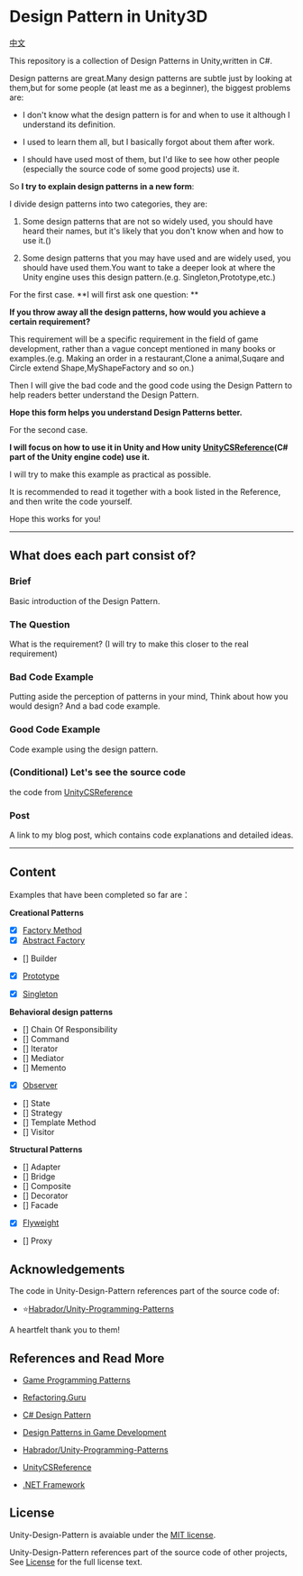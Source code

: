 # Design Pattern in Unity3D

[中文](README.md)

This repository is a collection of Design Patterns in Unity,written in C#.

Design patterns are great.Many design patterns are subtle just by looking at them,but for some people (at least me as a beginner), the biggest problems are:


- I don't know what the design pattern is for and when to use it although I understand its definition.

- I used to learn them all, but I basically forgot about them after work.

- I should have used most of them, but I'd like to see how other people (especially the source code of some good projects) use it.

So **I try to explain design patterns in a new form**:

I divide design patterns into two categories, they are:

1. Some design patterns that are not so widely used, you should have heard their names, but it's likely that you don't know when and how to use it.()

2. Some design patterns that you may have used and are widely used, you should have used them.You want to take a deeper look at where the Unity engine uses this design pattern.(e.g. Singleton,Prototype,etc.)


For the first case.
**I will first ask one question: **

**If you throw away all the design patterns, how would you achieve a certain requirement?**


This requirement will be a specific requirement in the field of game development, rather than a vague concept mentioned in many books or examples.(e.g. Making an order in a restaurant,Clone a animal,Suqare and Circle extend Shape,MyShapeFactory and so on.)

Then I will give the bad code and the good code using the Design Pattern to help readers better understand the Design Pattern.

**Hope this form helps you understand Design Patterns better.**

For the second case.

**I will focus on how to use it in Unity and How unity [UnityCSReference](https://github.com/Unity-Technologies/UnityCsReference)(C# part of the Unity engine code) use it.**


I will try to make this example as practical as possible.

It is recommended to read it together with a book listed in the Reference, and then write the code yourself.

Hope this works for you!

---

## What does each part consist of?

### Brief

Basic introduction of the Design Pattern.

### The Question

What is the requirement? (I will try to make this closer to the real requirement)

### Bad Code Example

Putting aside the perception of patterns in your mind, Think about how you would design?
And a bad code example.

### Good Code Example

Code example using the design pattern.

### (Conditional) Let's see the source code

the code from [UnityCSReference](https://github.com/Unity-Technologies/UnityCsReference)

### Post

A link to my blog post, which contains code explanations and detailed ideas.

---
## Content

Examples that have been completed so far are：


**Creational Patterns**
- [x] [Factory Method](./Assets/CreationalPatterns/FactoryMethod/README.md)
- [x] [Abstract Factory](./Assets/CreationalPatterns/AbstractFactory/README.md)
- [] Builder
- [x] [Prototype](./Assets/CreationalPatterns/Prototype/README.md)
- [x] [Singleton](./Assets/CreationalPatterns/Singleton/README.md)


**Behavioral design patterns**
- [] Chain Of Responsibility
- [] Command
- [] Iterator
- [] Mediator
- [] Memento
- [x] [Observer](./Assets/BehavioralPattern/Observer/README.md)
- [] State
- [] Strategy
- [] Template Method
- [] Visitor

**Structural Patterns**
- [] Adapter
- [] Bridge
- [] Composite
- [] Decorator
- [] Facade
- [x] [Flyweight](./Assets/StructuralPattern/Flyweight/README.md)
- [] Proxy

## Acknowledgements

The code in Unity-Design-Pattern references part of the source code of:
- ⭐[Habrador/Unity-Programming-Patterns](https://github.com/Habrador/Unity-Programming-Patterns)

A heartfelt thank you to them!

## References and Read More

- [Game Programming Patterns](http://gameprogrammingpatterns.com/)

- [Refactoring.Guru](https://refactoringguru.cn/)

- [C# Design Pattern](https://book.douban.com/subject/30131470/)

- [Design Patterns in Game Development](https://book.douban.com/subject/26952185/)

- [Habrador/Unity-Programming-Patterns](https://github.com/Habrador/Unity-Programming-Patterns)

- [UnityCSReference](https://github.com/Unity-Technologies/UnityCsReference)

- [.NET Framework](https://referencesource.microsoft.com/)
## License

Unity-Design-Pattern is avaiable under the [MIT license](https://opensource.org/licenses/MIT).

Unity-Design-Pattern references part of the source code of other projects, See [License](./LICENSE) for the full license text.